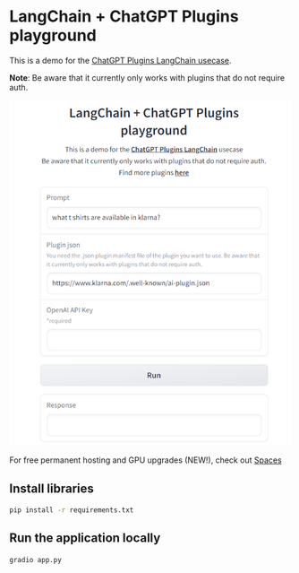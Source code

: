# LangChain + ChatGPT Plugins playground

This is a demo for the [ChatGPT Plugins LangChain usecase](https://python.langchain.com/en/latest/modules/agents/tools/examples/chatgpt_plugins.html).

**Note**: Be aware that it currently only works with plugins that do not require auth.

![demo](images/demo.png)

For free permanent hosting and GPU upgrades (NEW!), check out [Spaces](https://huggingface.co/spaces)

## Install libraries

```bash
pip install -r requirements.txt
```

## Run the application locally

```bash
gradio app.py
```
